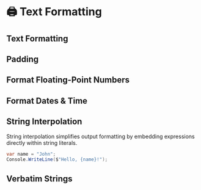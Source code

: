 # 🖨️ Text Formatting

## Text Formatting

## Padding

## Format Floating-Point Numbers

## Format Dates & Time

## String Interpolation

String interpolation simplifies output formatting by embedding expressions directly within string literals.

```csharp
var name = "John";
Console.WriteLine($"Hello, {name}!");
```

## Verbatim Strings
